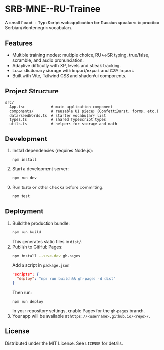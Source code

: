 # SRB-MNE--RU-Trainee

A small React + TypeScript web application for Russian speakers to practice Serbian/Montenegrin vocabulary.

## Features
- Multiple training modes: multiple choice, RU↔SR typing, true/false, scramble, and audio pronunciation.
- Adaptive difficulty with XP, levels and streak tracking.
- Local dictionary storage with import/export and CSV import.
- Built with Vite, Tailwind CSS and shadcn/ui components.

## Project Structure
```
src/
  App.tsx            # main application component
  components/        # reusable UI pieces (ConfettiBurst, forms, etc.)
  data/seedWords.ts  # starter vocabulary list
  types.ts           # shared TypeScript types
  utils.ts           # helpers for storage and math
```

## Development
1. Install dependencies (requires Node.js):
   ```bash
   npm install
   ```
2. Start a development server:
   ```bash
   npm run dev
   ```
3. Run tests or other checks before committing:
   ```bash
   npm test
   ```

## Deployment
1. Build the production bundle:
   ```bash
   npm run build
   ```
   This generates static files in `dist/`.
2. Publish to GitHub Pages:
   ```bash
   npm install --save-dev gh-pages
   ```
   Add a script in `package.json`:
   ```json
   "scripts": {
     "deploy": "npm run build && gh-pages -d dist"
   }
   ```
   Then run:
   ```bash
   npm run deploy
   ```
   In your repository settings, enable Pages for the `gh-pages` branch.
3. Your app will be available at `https://<username>.github.io/<repo>/`.

## License
Distributed under the MIT License. See `LICENSE` for details.
